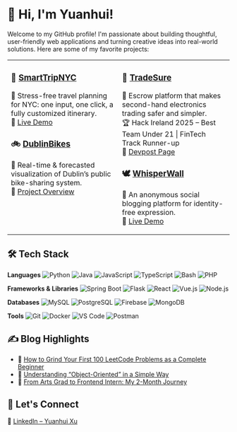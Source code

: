 # 👋 Hi, I'm Yuanhui!

Welcome to my GitHub profile! I'm passionate about building thoughtful, user-friendly web applications and turning creative ideas into real-world solutions. Here are some of my favorite projects:

<table>
  <tr>
    <td width="50%" valign="top">

### 🗽 [SmartTripNYC](https://github.com/imyuanhui/COMP47360)  
🧳 Stress-free travel planning for NYC: one input, one click, a fully customized itinerary.  
🔗 [Live Demo](https://smarttrip.duckdns.org/)

### 🚲 [DublinBikes](https://github.com/imyuanhui/comp30830-group4)  
📍 Real-time & forecasted visualization of Dublin’s public bike-sharing system.  
🔗 [Project Overview](https://drive.google.com/file/d/1PkvOQU6m2fmazRwlxgVWh0_8SxZSFpqd/view)

</td>
<td width="50%" valign="top">

### 🔐 [TradeSure](https://github.com/samennis1/Team8)  
💼 Escrow platform that makes second-hand electronics trading safer and simpler.  
🏆 Hack Ireland 2025 – Best Team Under 21 | FinTech Track Runner-up  
🔗 [Devpost Page](https://devpost.com/software/hackireland-2025-team-8-tradesure?ref_content=my-projects-tab&ref_feature=my_projects)

### 🕊️ [WhisperWall](https://github.com/imyuanhui/WhisperWall)  
💬 An anonymous social blogging platform for identity-free expression.  
🔗 [Live Demo](https://whisperwall-d2ry.onrender.com/)

</td>
  </tr>
</table>


## 🛠 Tech Stack

**Languages**
![Python](https://img.shields.io/badge/Python-3776AB?style=flat\&logo=python\&logoColor=white)
![Java](https://img.shields.io/badge/Java-007396?style=flat\&logo=java\&logoColor=white)
![JavaScript](https://img.shields.io/badge/JavaScript-F7DF1E?style=flat\&logo=javascript\&logoColor=black)
![TypeScript](https://img.shields.io/badge/TypeScript-3178C6?style=flat\&logo=typescript\&logoColor=white)
![Bash](https://img.shields.io/badge/Bash-4EAA25?style=flat\&logo=gnu-bash\&logoColor=white)
![PHP](https://img.shields.io/badge/PHP-777BB4?style=flat\&logo=php\&logoColor=white)

**Frameworks & Libraries**
![Spring Boot](https://img.shields.io/badge/Spring_Boot-6DB33F?style=flat\&logo=spring-boot\&logoColor=white)
![Flask](https://img.shields.io/badge/Flask-000000?style=flat\&logo=flask\&logoColor=white)
![React](https://img.shields.io/badge/React-20232A?style=flat\&logo=react\&logoColor=61DAFB)
![Vue.js](https://img.shields.io/badge/Vue.js-35495E?style=flat\&logo=vue.js\&logoColor=4FC08D)
![Node.js](https://img.shields.io/badge/Node.js-339933?style=flat\&logo=node.js\&logoColor=white)

**Databases**
![MySQL](https://img.shields.io/badge/MySQL-4479A1?style=flat\&logo=mysql\&logoColor=white)
![PostgreSQL](https://img.shields.io/badge/PostgreSQL-4169E1?style=flat\&logo=postgresql\&logoColor=white)
![Firebase](https://img.shields.io/badge/Firebase-FFCA28?style=flat\&logo=firebase\&logoColor=black)
![MongoDB](https://img.shields.io/badge/MongoDB-47A248?style=flat\&logo=mongodb\&logoColor=white)

**Tools**
![Git](https://img.shields.io/badge/Git-F05032?style=flat\&logo=git\&logoColor=white)
![Docker](https://img.shields.io/badge/Docker-2496ED?style=flat\&logo=docker\&logoColor=white)
![VS Code](https://img.shields.io/badge/VS_Code-007ACC?style=flat\&logo=visual-studio-code\&logoColor=white)
![Postman](https://img.shields.io/badge/Postman-FF6C37?style=flat\&logo=postman\&logoColor=white)

## ✍️ Blog Highlights

- 🧠 [How to Grind Your First 100 LeetCode Problems as a Complete Beginner](https://medium.com/@xuyuanhui37/how-to-grind-your-first-100-leetcode-problems-as-a-complete-beginner-c0bdd3949e69)  
- 🧱 [Understanding “Object-Oriented” in a Simple Way](https://medium.com/@xuyuanhui37/understanding-object-oriented-in-a-simple-way-ffde47c2b5a5)  
- 🌱 [From Arts Grad to Frontend Intern: My 2-Month Journey](https://medium.com/@xuyuanhui37/from-arts-grad-to-frontend-intern-my-2-month-journey-3b2e565a0f9f)

## 🤝 Let's Connect

🔗 [LinkedIn – Yuanhui Xu](https://www.linkedin.com/in/yuanhui-xu-6679b528b/)
